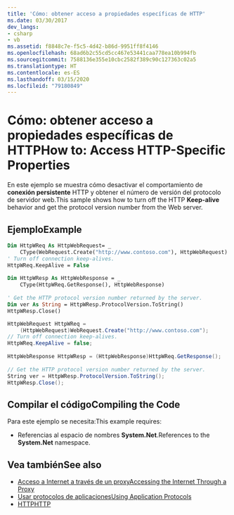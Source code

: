 ```yaml
---
title: 'Cómo: obtener acceso a propiedades específicas de HTTP'
ms.date: 03/30/2017
dev_langs:
- csharp
- vb
ms.assetid: f8848c7e-f5c5-4d42-b86d-9951ff8f4146
ms.openlocfilehash: 68ad6b2c55cd5cc467e53441caa778ea10b994fb
ms.sourcegitcommit: 7588136e355e10cbc2582f389c90c127363c02a5
ms.translationtype: HT
ms.contentlocale: es-ES
ms.lasthandoff: 03/15/2020
ms.locfileid: "79180849"
---
```

# <a name="how-to-access-http-specific-properties"></a><span data-ttu-id="1cd7e-102">Cómo: obtener acceso a propiedades específicas de HTTP</span><span class="sxs-lookup"><span data-stu-id="1cd7e-102">How to: Access HTTP-Specific Properties</span></span>
<span data-ttu-id="1cd7e-103">En este ejemplo se muestra cómo desactivar el comportamiento de **conexión persistente** HTTP y obtener el número de versión del protocolo de servidor web.</span><span class="sxs-lookup"><span data-stu-id="1cd7e-103">This sample shows how to turn off the HTTP **Keep-alive** behavior and get the protocol version number from the Web server.</span></span>  
  
## <a name="example"></a><span data-ttu-id="1cd7e-104">Ejemplo</span><span class="sxs-lookup"><span data-stu-id="1cd7e-104">Example</span></span>  
  
```vb  
Dim HttpWReq As HttpWebRequest= _  
    CType(WebRequest.Create("http://www.contoso.com"), HttpWebRequest)  
' Turn off connection keep-alives.  
HttpWReq.KeepAlive = False  
  
Dim HttpWResp As HttpWebResponse = _  
    CType(HttpWReq.GetResponse(), HttpWebResponse)  
  
' Get the HTTP protocol version number returned by the server.  
Dim ver As String = HttpWResp.ProtocolVersion.ToString()  
HttpWResp.Close()  
```  
  
```csharp  
HttpWebRequest HttpWReq =
    (HttpWebRequest)WebRequest.Create("http://www.contoso.com");  
// Turn off connection keep-alives.  
HttpWReq.KeepAlive = false;  
  
HttpWebResponse HttpWResp = (HttpWebResponse)HttpWReq.GetResponse();  
  
// Get the HTTP protocol version number returned by the server.  
String ver = HttpWResp.ProtocolVersion.ToString();  
HttpWResp.Close();  
```  
  
## <a name="compiling-the-code"></a><span data-ttu-id="1cd7e-105">Compilar el código</span><span class="sxs-lookup"><span data-stu-id="1cd7e-105">Compiling the Code</span></span>  
 <span data-ttu-id="1cd7e-106">Para este ejemplo se necesita:</span><span class="sxs-lookup"><span data-stu-id="1cd7e-106">This example requires:</span></span>  
  
- <span data-ttu-id="1cd7e-107">Referencias al espacio de nombres **System.Net**.</span><span class="sxs-lookup"><span data-stu-id="1cd7e-107">References to the **System.Net** namespace.</span></span>  
  
## <a name="see-also"></a><span data-ttu-id="1cd7e-108">Vea también</span><span class="sxs-lookup"><span data-stu-id="1cd7e-108">See also</span></span>

- [<span data-ttu-id="1cd7e-109">Acceso a Internet a través de un proxy</span><span class="sxs-lookup"><span data-stu-id="1cd7e-109">Accessing the Internet Through a Proxy</span></span>](accessing-the-internet-through-a-proxy.md)
- [<span data-ttu-id="1cd7e-110">Usar protocolos de aplicaciones</span><span class="sxs-lookup"><span data-stu-id="1cd7e-110">Using Application Protocols</span></span>](using-application-protocols.md)
- [<span data-ttu-id="1cd7e-111">HTTP</span><span class="sxs-lookup"><span data-stu-id="1cd7e-111">HTTP</span></span>](http.md)
